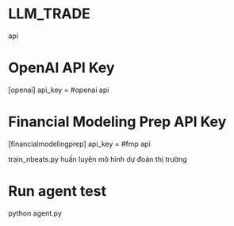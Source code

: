 # LLM_TRADE
api
# OpenAI API Key
[openai]
api_key = #openai api

# Financial Modeling Prep API Key
[financialmodelingprep]
api_key =   #fmp api

train_nbeats.py
huấn luyên mô hình dự đoán thị trường

# Run agent test
python agent.py
